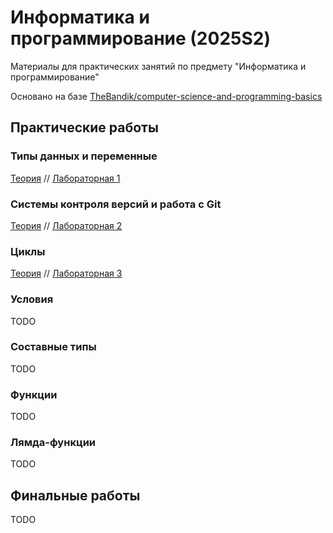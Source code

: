 # Информатика и программирование (2025S2)

Материалы для практических занятий по предмету "Информатика и программирование"

Основано на базе [TheBandik/computer-science-and-programming-basics](https://github.com/TheBandik/computer-science-and-programming-basics)

## Практические работы

### Типы данных и переменные

[Теория](01-types-and-vars.md) // [Лабораторная 1](labs/lab1.md)

### Системы контроля версий и работа с Git

[Теория](02-vcs.md) // [Лабораторная 2](labs/lab2.md)

### Циклы

[Теория](03-cycles.md) // [Лабораторная 3](labs/lab3.md)

### Условия

TODO

### Составные типы

TODO

### Функции

TODO

### Лямда-функции

TODO

## Финальные работы

TODO
